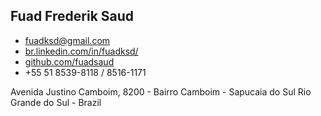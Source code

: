 ## Fuad Frederik Saud

* <fuadksd@gmail.com>
* [br.linkedin.com/in/fuadksd/](//br.linkedin.com/in/fuadksd/)
* [github.com/fuadsaud](//github.com/fuadsaud)
* +55 51 8539-8118 / 8516-1171

Avenida Justino Camboim, 8200 - Bairro Camboim - Sapucaia do Sul
Rio Grande do Sul - Brazil